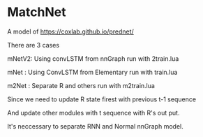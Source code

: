 # MatchNet

A model of https://coxlab.github.io/prednet/

There are 3 cases 

mNetV2: Using convLSTM from nnGraph run with 2train.lua

mNet  : Using ConvLSTM from Elementary run with train.lua 

m2Net : Separate R and others run with m2train.lua 

Since we need to update R state firest with previous t-1 sequence 

And update other modules with t sequence with R's out put.

It's neccessary to separate RNN and Normal nnGraph model. 

